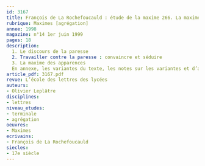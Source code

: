 ```yaml
---
id: 3167
title: François de La Rochefoucauld : étude de la maxime 266. La maxime paresseuse
rubrique: Maximes [agrégation] 
annee: 1998
magazine: n°14 1er juin 1999
pages: 18
description: 
  1. Le discours de la paresse
  2. Travailler contre la paresse : convaincre et séduire
  3. La maxime des apparences
  En annexe, les variantes du texte, les notes sur les variantes et d’autres maximes de la paresse…
article_pdf: 3167.pdf
revue: L’école des lettres des lycées
auteurs:
- Olivier Leplâtre
disciplines:
- lettres
niveau_etudes:
- terminale
- agrégation
oeuvres:
- Maximes
ecrivains:
- François de La Rochefoucauld
siecles:
- 17e siècle
---
```

